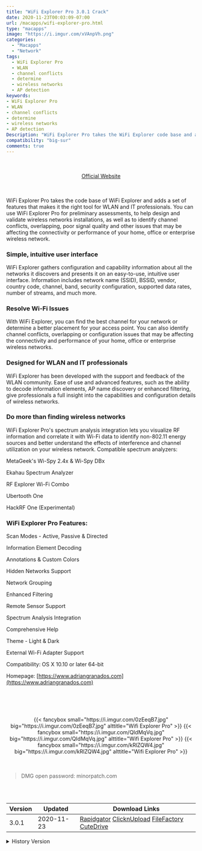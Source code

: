 ```yaml
---
title: "WiFi Explorer Pro 3.0.1 Crack"
date: 2020-11-23T00:03:09-07:00
url: /macapps/wifi-explorer-pro.html
type: "macapps"
image: "https://i.imgur.com/xVAnpVh.png"
categories:
  - "Macapps"
  - "Network"
tags:
  - WiFi Explorer Pro
  - WLAN
  - channel conflicts
  - determine
  - wireless networks
  - AP detection
keywords:
- WiFi Explorer Pro
- WLAN
- channel conflicts
- determine
- wireless networks
- AP detection
Description: "WiFi Explorer Pro takes the WiFi Explorer code base and adds a set of features that make it the right tool for WLAN and IT professionals"
compatibility: "big-sur"
comments: true
---
```


<br/>
<br/>
<center>
<a href="https://www.adriangranados.com" target="blank"><div class="border px-4 border-blue-500 rounded-lg transition duration-500 
    ease-in-out w-48 text-lg text-blue-500 text-center hover:bg-blue-500 hover:text-white">
  Official Website 
</div></a>
</center>
<br/>
<br/>

WiFi Explorer Pro takes the code base of WiFi Explorer and adds a set of features that makes it the right tool for WLAN and IT professionals. You can use WiFi Explorer Pro for preliminary assessments, to help design and validate wireless networks installations, as well as to identify channel conflicts, overlapping, poor signal quality and other issues that may be affecting the connectivity or performance of your home, office or enterprise wireless network.

### Simple, intuitive user interface

WiFi Explorer gathers configuration and capability information about all the networks it discovers and presents it on an easy-to-use, intuitive user interface. Information includes network name (SSID), BSSID, vendor, country code, channel, band, security configuration, supported data rates, number of streams, and much more.

### Resolve Wi-Fi Issues

With WiFi Explorer, you can find the best channel for your network or determine a better placement for your access point. You can also identify channel conflicts, overlapping or configuration issues that may be affecting the connectivity and performance of your home, office or enterprise wireless networks.

### Designed for WLAN and IT professionals

WiFi Explorer has been developed with the support and feedback of the WLAN community. Ease of use and advanced features, such as the ability to decode information elements, AP name discovery or enhanced filtering, give professionals a full insight into the capabilities and configuration details of wireless networks.

### Do more than finding wireless networks

WiFi Explorer Pro's spectrum analysis integration lets you visualize RF information and correlate it with Wi-Fi data to identify non-802.11 energy sources and better understand the effects of interference and channel utilization on your wireless network. Compatible spectrum analyzers:

MetaGeek's Wi-Spy 2.4x & Wi-Spy DBx

Ekahau Spectrum Analyzer

RF Explorer Wi-Fi Combo

Ubertooth One

HackRF One (Experimental)



### WiFi Explorer Pro Features:

Scan Modes - Active, Passive & Directed

Information Element Decoding

Annotations & Custom Colors

Hidden Networks Support

Network Grouping

Enhanced Filtering

Remote Sensor Support

Spectrum Analysis Integration

Comprehensive Help

Theme - Light & Dark

External Wi-Fi Adapter Support

Compatibility: OS X 10.10 or later 64-bit

Homepage: [https://www.adriangranados.com](https://www.adriangranados.com)

<br/>
<br/>
<script async src="https://pagead2.googlesyndication.com/pagead/js/adsbygoogle.js"></script>
<ins class="adsbygoogle"
     style="display:block; text-align:center;"
     data-ad-layout="in-article"
     data-ad-format="fluid"
     data-ad-client="ca-pub-8746275014476192"
     data-ad-slot="5144997159"></ins>
<script>
     (adsbygoogle = window.adsbygoogle || []).push({});
</script>
<br/>
<br/>


<center>

<div class="w-full grid grid-cols-3 flex gap-2">
{{< fancybox small="https://i.imgur.com/0zEeqB7.jpg" big="https://i.imgur.com/0zEeqB7.jpg" alttitle="Wifi Explorer Pro" >}}
{{< fancybox small="https://i.imgur.com/QIdMqVq.jpg" big="https://i.imgur.com/QIdMqVq.jpg" alttitle="Wifi Explorer Pro" >}}
{{< fancybox small="https://i.imgur.com/kRlZQW4.jpg" big="https://i.imgur.com/kRlZQW4.jpg" alttitle="Wifi Explorer Pro" >}}
</div>

</center>

<br/>
<br/>


> DMG open password: minorpatch.com

<br/>

<br/>
<div id="history_version" class="history_version">

| Version | Updated | Download Links |
| ---- | ---- | ---- |
| 3.0.1 | 2020-11-23 | [Rapidgator](https://ouo.io/KNskOr)   [ClicknUpload](https://ouo.io/r1HOR7)   [FileFactory](https://ouo.io/Yi2maU)   [CuteDrive](https://ouo.io/4A1ieN) |
<details>
<summary>History Version</summary>

| Version | Updated | Download Links |
| ---- | ---- | ---- |
| 3.0 | 2020-11-21 | [Rapidgator](https://ouo.io/yhSjHI)   [ClicknUpload](https://ouo.io/VKSfIL)   [FileFactory](https://ouo.io/IK4Og8)   [CuteDrive](https://ouo.io/FaxJZ4) |
| 2.3.4 | 2020-07-19 | [UsersCloud](https://ouo.io/vIJHw2m)   [ClicknUpload](https://ouo.io/rdFQO7)   [FileFactory](https://ouo.io/dCNL7l)   [CuteDrive](https://ouo.io/ftlK83) |
| 2.3.3 | 2020-03-03 | [UsersCloud](https://ouo.io/x4cSxE)   [ClicknUpload](https://ouo.io/JlTAU1P)   [FileFactory](https://ouo.io/Cesyhp)   [CuteDrive](https://ouo.io/Cesyhp) |
</details>

</div>
